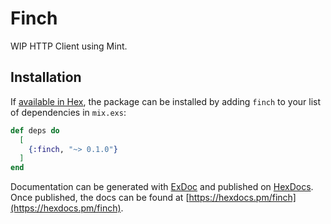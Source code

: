 # Finch

WIP HTTP Client using Mint.

## Installation

If [available in Hex](https://hex.pm/docs/publish), the package can be installed
by adding `finch` to your list of dependencies in `mix.exs`:

```elixir
def deps do
  [
    {:finch, "~> 0.1.0"}
  ]
end
```

Documentation can be generated with [ExDoc](https://github.com/elixir-lang/ex_doc)
and published on [HexDocs](https://hexdocs.pm). Once published, the docs can
be found at [https://hexdocs.pm/finch](https://hexdocs.pm/finch).

